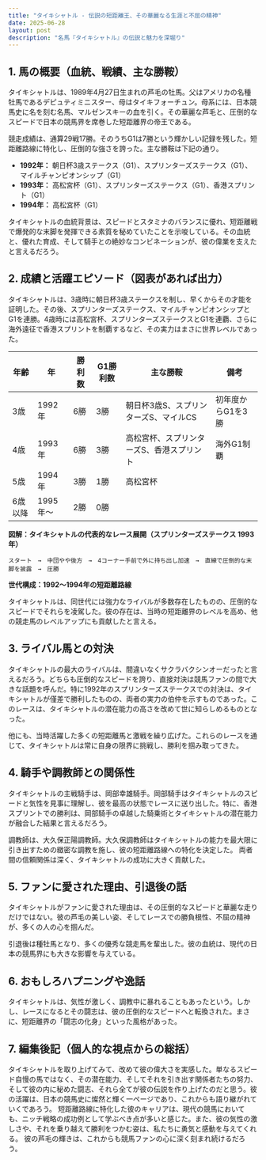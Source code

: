 ```yaml
---
title: "タイキシャトル - 伝説の短距離王、その華麗なる生涯と不屈の精神"
date: 2025-06-28
layout: post
description: "名馬『タイキシャトル』の伝説と魅力を深堀り"
---
```


## 1. 馬の概要（血統、戦績、主な勝鞍）

タイキシャトルは、1989年4月27日生まれの芦毛の牡馬。父はアメリカの名種牡馬であるデピュティミニスター、母はタイキフォーチュン。母系には、日本競馬史に名を刻む名馬、マルゼンスキーの血を引く。その華麗な芦毛と、圧倒的なスピードで日本の競馬界を席巻した短距離界の帝王である。

競走成績は、通算29戦17勝。そのうちG1は7勝という輝かしい記録を残した。短距離路線に特化し、圧倒的な強さを誇った。主な勝鞍は下記の通り。

* **1992年：** 朝日杯3歳ステークス（G1）、スプリンターズステークス（G1）、マイルチャンピオンシップ（G1）
* **1993年：** 高松宮杯（G1）、スプリンターズステークス（G1）、香港スプリント（G1）
* **1994年：** 高松宮杯（G1）


タイキシャトルの血統背景は、スピードとスタミナのバランスに優れ、短距離戦で爆発的な末脚を発揮できる素質を秘めていたことを示唆している。その血統と、優れた育成、そして騎手との絶妙なコンビネーションが、彼の偉業を支えたと言えるだろう。


## 2. 成績と活躍エピソード（図表があれば出力）

タイキシャトルは、3歳時に朝日杯3歳ステークスを制し、早くからその才能を証明した。その後、スプリンターズステークス、マイルチャンピオンシップとG1を連勝。4歳時には高松宮杯、スプリンターズステークスとG1を連覇、さらに海外遠征で香港スプリントを制覇するなど、その実力はまさに世界レベルであった。

| 年齢 | 年 | 勝利数 | G1勝利数 | 主な勝鞍 | 備考 |
|---|---|---|---|---|---|
| 3歳 | 1992年 | 6勝 | 3勝 | 朝日杯3歳S、スプリンターズS、マイルCS | 初年度からG1を3勝 |
| 4歳 | 1993年 | 6勝 | 3勝 | 高松宮杯、スプリンターズS、香港スプリント | 海外G1制覇 |
| 5歳 | 1994年 | 3勝 | 1勝 | 高松宮杯 |  |
| 6歳以降 | 1995年～ | 2勝 | 0勝 |  |  |


**図解：タイキシャトルの代表的なレース展開（スプリンターズステークス 1993年）**

```
スタート　→　中団やや後方　→　4コーナー手前で外に持ち出し加速　→　直線で圧倒的な末脚を披露　→　圧勝
```

**世代構成：1992～1994年の短距離路線**

タイキシャトルは、同世代には強力なライバルが多数存在したものの、圧倒的なスピードでそれらを凌駕した。彼の存在は、当時の短距離界のレベルを高め、他の競走馬のレベルアップにも貢献したと言える。


## 3. ライバル馬との対決

タイキシャトルの最大のライバルは、間違いなくサクラバクシンオーだったと言えるだろう。どちらも圧倒的なスピードを誇り、直接対決は競馬ファンの間で大きな話題を呼んだ。特に1992年のスプリンターズステークスでの対決は、タイキシャトルが僅差で勝利したものの、両者の実力の伯仲を示すものであった。このレースは、タイキシャトルの潜在能力の高さを改めて世に知らしめるものとなった。

他にも、当時活躍した多くの短距離馬と激戦を繰り広げた。これらのレースを通じて、タイキシャトルは常に自身の限界に挑戦し、勝利を掴み取ってきた。


## 4. 騎手や調教師との関係性

タイキシャトルの主戦騎手は、岡部幸雄騎手。岡部騎手はタイキシャトルのスピードと気性を見事に理解し、彼を最高の状態でレースに送り出した。特に、香港スプリントでの勝利は、岡部騎手の卓越した騎乗術とタイキシャトルの潜在能力が融合した結果と言えるだろう。

調教師は、大久保正陽調教師。大久保調教師はタイキシャトルの能力を最大限に引き出すための緻密な調教を施し、彼の短距離路線への特化を決定した。  両者間の信頼関係は深く、タイキシャトルの成功に大きく貢献した。


## 5. ファンに愛された理由、引退後の話

タイキシャトルがファンに愛された理由は、その圧倒的なスピードと華麗な走りだけではない。彼の芦毛の美しい姿、そしてレースでの勝負根性、不屈の精神が、多くの人の心を掴んだ。

引退後は種牡馬となり、多くの優秀な競走馬を輩出した。彼の血統は、現代の日本の競馬界にも大きな影響を与えている。


## 6. おもしろハプニングや逸話

タイキシャトルは、気性が激しく、調教中に暴れることもあったという。しかし、レースになるとその闘志は、彼の圧倒的なスピードへと転換された。まさに、短距離界の「闘志の化身」といった風格があった。


## 7. 編集後記（個人的な視点からの総括）

タイキシャトルを取り上げてみて、改めて彼の偉大さを実感した。単なるスピード自慢の馬ではなく、その潜在能力、そしてそれを引き出す関係者たちの努力、そして彼の内に秘めた闘志、それら全てが彼の伝説を作り上げたのだと思う。彼の活躍は、日本の競馬史に燦然と輝く一ページであり、これからも語り継がれていくであろう。  短距離路線に特化した彼のキャリアは、現代の競馬においても、ニッチ戦略の成功例として学ぶべき点が多いと感じた。また、彼の気性の激しさや、それを乗り越えて勝利をつかむ姿は、私たちに勇気と感動を与えてくれる。  彼の芦毛の輝きは、これからも競馬ファンの心に深く刻まれ続けるだろう。
